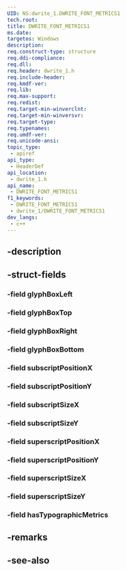 ```yaml
---
UID: NS:dwrite_1.DWRITE_FONT_METRICS1
tech.root: 
title: DWRITE_FONT_METRICS1
ms.date: 
targetos: Windows
description: 
req.construct-type: structure
req.ddi-compliance: 
req.dll: 
req.header: dwrite_1.h
req.include-header: 
req.kmdf-ver: 
req.lib: 
req.max-support: 
req.redist: 
req.target-min-winverclnt: 
req.target-min-winversvr: 
req.target-type: 
req.typenames: 
req.umdf-ver: 
req.unicode-ansi: 
topic_type:
 - apiref
api_type:
 - HeaderDef
api_location:
 - dwrite_1.h
api_name:
 - DWRITE_FONT_METRICS1
f1_keywords:
 - DWRITE_FONT_METRICS1
 - dwrite_1/DWRITE_FONT_METRICS1
dev_langs:
 - c++
---
```


## -description

## -struct-fields

### -field glyphBoxLeft

### -field glyphBoxTop

### -field glyphBoxRight

### -field glyphBoxBottom

### -field subscriptPositionX

### -field subscriptPositionY

### -field subscriptSizeX

### -field subscriptSizeY

### -field superscriptPositionX

### -field superscriptPositionY

### -field superscriptSizeX

### -field superscriptSizeY

### -field hasTypographicMetrics

## -remarks

## -see-also

